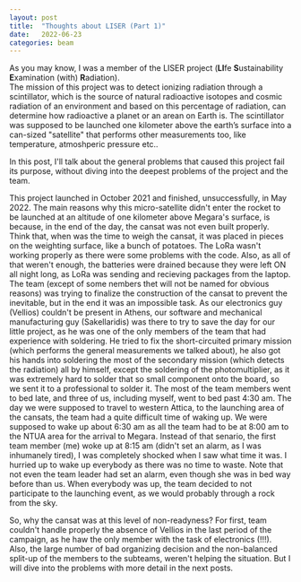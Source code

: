 ```yaml
---
layout: post
title:  "Thoughts about LISER (Part 1)"
date:   2022-06-23
categories: beam
---
```

As you may know, I was a member of the LISER project (**LI**fe **S**ustainability **E**xamination (with) **R**adiation).  
The mission of this project was to detect ionizing radiation through a scintillator, which is the source of natural radioactive isotopes and cosmic radiation of an environment and based on this percentage of radiation, can determine how radioactive a planet or an arean on Earth is. The scintillator was supposed to be launched one kilometer above the earth’s surface into a can-sized "satellite" that performs other measurements too, like temperature, atmoshperic pressure etc..

In this post, I'll talk about the general problems that caused this project fail its purpose, without diving into the deepest problems of the project and the team.  

This project launched in October 2021 and finished, unsuccessfully, in May 2022. The main reasons why this micro-satellite didn't enter the rocket to be launched at an altitude of one kilometer above Megara's surface, is because, in the end of the day, the cansat was not even built properly. Think that, when was the time to weigh the cansat, it was placed in pieces on the weighting surface, like a bunch of potatoes. The LoRa wasn't working properly as there were some problems with the code. Also, as all of that weren't enough, the batteries were drained because they were left ON all night long, as LoRa was sending and recieving packages from the laptop. The team (except of some nembers thet will not be named for obvious reasons) was trying to finalize the construction of the cansat to prevent the inevitable, but in the end it was an impossible task. As our electronics guy (Vellios) couldn't be present in Athens, our software and mechanical manufacturing guy (Sakellaridis) was there to try to save the day for our little project, as he was one of the only members of the team that had experience with soldering. He tried to fix the short-circuited primary mission (which performs the general measurements we talked about), he also got his hands into soldering the most of the secondary mission (which detects the radiation) all by himself, except the soldering of the photomultiplier, as it was extremely hard to solder that so small component onto the board, so we sent it to a professional to solder it. The most of the team members went to bed late, and three of us, including myself, went to bed past 4:30 am. The day we were supposed to travel to western Attica, to the launching area of the cansats, the team had a quite difficult time of waking up. We were supposed to wake up about 6:30 am as all the team had to be at 8:00 am to the NTUA area for the arrival to Megara. Instead of that senario, the first team member (me) woke up at 8:15 am (didn't set an alarm, as I was inhumanely tired), I was completely shocked when I saw what time it was. I hurried up to wake up everybody as there was no time to waste. Note that not even the team leader had set an alarm, even though she was in bed way before than us. When everybody was up, the team decided to not participate to the launching event, as we would probably through a rock from the sky.

So, why the cansat was at this level of non-readyness? For first, team couldn't handle properly the absence of Vellios in the last period of the campaign, as he haw the only member with the task of electronics (!!!). Also, the large number of bad organizing decision and the non-balanced split-up of the members to the subteams, weren't helping the situation. But I will dive into the problems with more detail in the next posts.

